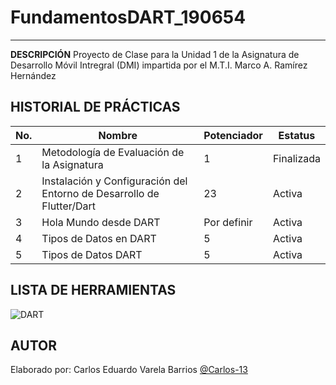 # FundamentosDART_190654
------------

**DESCRIPCIÓN**
Proyecto de Clase para la Unidad 1 de la Asignatura de Desarrollo Móvil Intregral (DMI) impartida por el M.T.I. Marco A. Ramírez Hernández 

## HISTORIAL DE PRÁCTICAS
|No.|Nombre|Potenciador|Estatus|
|--|--|--|--|
|1|Metodología de Evaluación de la Asignatura|1|Finalizada|
|2|Instalación y Configuración del Entorno de Desarrollo de Flutter/Dart|23|Activa|
|3|Hola Mundo desde DART|Por definir|Activa|
|4|Tipos de Datos en DART|5|Activa|
|5|Tipos de Datos DART|5|Activa|

## LISTA DE HERRAMIENTAS 
![DART](https://img.shields.io/badge/Dart-0175C2?style=for-the-badge&logo=dart&logoColor=white)

## AUTOR
Elaborado por: Carlos Eduardo Varela Barrios [@Carlos-13](https://github.com/Carlosvarela1309)